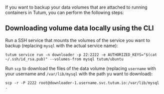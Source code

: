 If you want to backup your data volumes that are attached to running containers in Tutum, you can perform the following steps:

## Downloading volume data locally using the CLI
 
Run a SSH service that mounts the volumes of the service you want to backup (replacing `mysql` with the actual service name):

	tutum service run -n downloader -p 22:2222 -e AUTHORIZED_KEYS="$(cat ~/.ssh/id_rsa.pub)" --volumes-from mysql tutum/ubuntu

Run `scp` to download the files of the data volume (replacing `username` with your username and `/var/lib/mysql` with the path yu want to download):

	scp -r -P 2222 root@downloader-1.username.svc.tutum.io:/var/lib/mysql .
